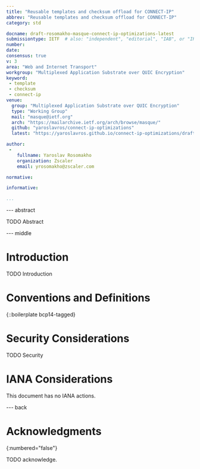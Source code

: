 ```yaml
---
title: "Reusable templates and checksum offload for CONNECT-IP"
abbrev: "Reusable templates and checksum offload for CONNECT-IP"
category: std

docname: draft-rosomakho-masque-connect-ip-optimizations-latest
submissiontype: IETF  # also: "independent", "editorial", "IAB", or "IRTF"
number:
date:
consensus: true
v: 3
area: "Web and Internet Transport"
workgroup: "Multiplexed Application Substrate over QUIC Encryption"
keyword:
 - template
 - checksum
 - connect-ip
venue:
  group: "Multiplexed Application Substrate over QUIC Encryption"
  type: "Working Group"
  mail: "masque@ietf.org"
  arch: "https://mailarchive.ietf.org/arch/browse/masque/"
  github: "yaroslavros/connect-ip-optimizations"
  latest: "https://yaroslavros.github.io/connect-ip-optimizations/draft-rosomakho-masque-connect-ip-optimizations.html"

author:
 -
    fullname: Yaroslav Rosomakho
    organization: Zscaler
    email: yrosomakho@zscaler.com

normative:

informative:

...
```


--- abstract

TODO Abstract


--- middle

# Introduction

TODO Introduction


# Conventions and Definitions

{::boilerplate bcp14-tagged}


# Security Considerations

TODO Security


# IANA Considerations

This document has no IANA actions.


--- back

# Acknowledgments
{:numbered="false"}

TODO acknowledge.
